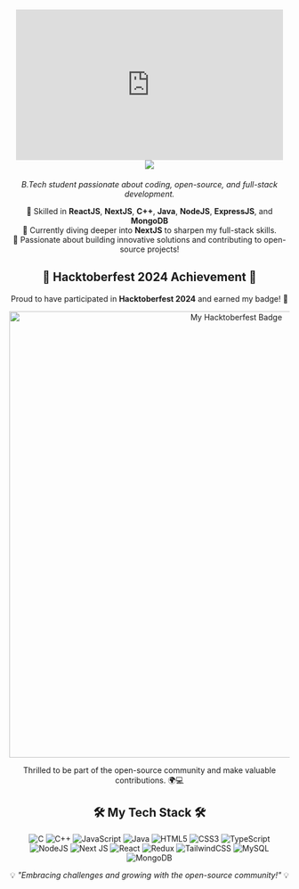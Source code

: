 <h1 align="center">
<iframe src="https://giphy.com/embed/jBOOXxSJfG8kqMxT11" width="480" height="270" frameBorder="0" class="giphy-embed" allowFullScreen></iframe> <br>  <img src="https://readme-typing-svg.herokuapp.com/?font=Righteous&size=35&&&color=62dafc&center=true&vCenter=true&width=500&height=70&duration=2500&lines=Hi+There+!+;+I'm+Rishab+Bhardwaj+!;" />
</h1><p align="center"> <em>B.Tech student passionate about coding, open-source, and full-stack development.</em> </p> <p align="center"> 🔹 Skilled in <b>ReactJS</b>, <b>NextJS</b>, <b>C++</b>, <b>Java</b>, <b>NodeJS</b>, <b>ExpressJS</b>, and <b>MongoDB</b> <br> 🔹 Currently diving deeper into <b>NextJS</b> to sharpen my full-stack skills. <br> 🔹 Passionate about building innovative solutions and contributing to open-source projects! </p>
<h2 align="center">🎉 Hacktoberfest 2024 Achievement 🎉</h2> <p align="center"> Proud to have participated in <b>Hacktoberfest 2024</b> and earned my badge! 🏅 </p> <p align="center"> <a href="https://www.holopin.io/@rishabxbhardwaj#badges"> <img src="https://holopin.me/rishabxbhardwaj" alt="My Hacktoberfest Badge" width="800"> </a> </p>
<p align="center"> Thrilled to be part of the open-source community and make valuable contributions. 🌍💻 </p> <h2 align="center">🛠️ My Tech Stack 🛠️</h2> <p align="center"> <img src="https://img.shields.io/badge/c-%2300599C.svg?style=flat-square&logo=c&logoColor=white" alt="C"> <img src="https://img.shields.io/badge/c++-%2300599C.svg?style=flat-square&logo=c%2B%2B&logoColor=white" alt="C++"> <img src="https://img.shields.io/badge/javascript-%23323330.svg?style=flat-square&logo=javascript&logoColor=%23F7DF1E" alt="JavaScript"> <img src="https://img.shields.io/badge/java-%23ED8B00.svg?style=flat-square&logo=openjdk&logoColor=white" alt="Java"> <img src="https://img.shields.io/badge/html5-%23E34F26.svg?style=flat-square&logo=html5&logoColor=white" alt="HTML5"> <img src="https://img.shields.io/badge/css3-%231572B6.svg?style=flat-square&logo=css3&logoColor=white" alt="CSS3"> <img src="https://img.shields.io/badge/typescript-%23007ACC.svg?style=flat-square&logo=typescript&logoColor=white" alt="TypeScript"> <img src="https://img.shields.io/badge/node.js-6DA55F?style=flat-square&logo=node.js&logoColor=white" alt="NodeJS"> <img src="https://img.shields.io/badge/Next-black?style=flat-square&logo=next.js&logoColor=white" alt="Next JS"> <img src="https://img.shields.io/badge/react-%2320232a.svg?style=flat-square&logo=react&logoColor=%2361DAFB" alt="React"> <img src="https://img.shields.io/badge/redux-%23593d88.svg?style=flat-square&logo=redux&logoColor=white" alt="Redux"> <img src="https://img.shields.io/badge/tailwindcss-%2338B2AC.svg?style=flat-square&logo=tailwind-css&logoColor=white" alt="TailwindCSS"> <img src="https://img.shields.io/badge/mysql-4479A1.svg?style=flat-square&logo=mysql&logoColor=white" alt="MySQL"> <img src="https://img.shields.io/badge/MongoDB-%234ea94b.svg?style=flat-square&logo=mongodb&logoColor=white" alt="MongoDB"> </p> <p align="center"> 💡 <i>"Embracing challenges and growing with the open-source community!"</i> 💡 </p>
